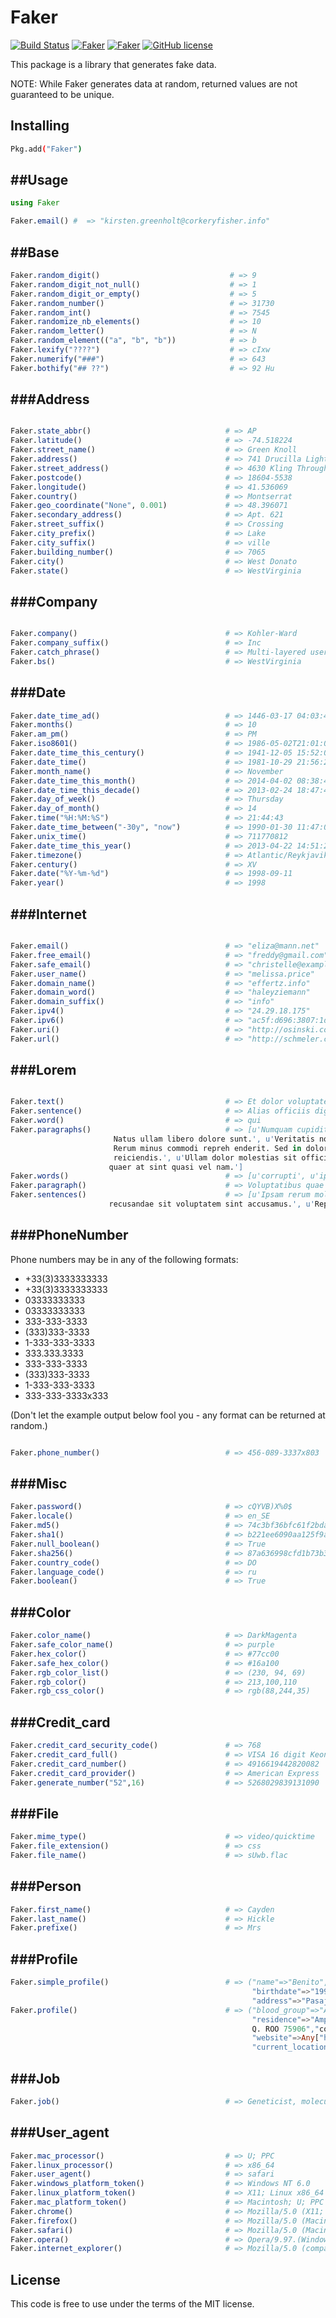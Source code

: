 Faker
=====
[![Build Status](https://travis-ci.org/codeneomatrix/Faker.jl.svg)](https://travis-ci.org/codeneomatrix/Faker.jl)
[![Faker](http://pkg.julialang.org/badges/Faker_0.4.svg)](http://pkg.julialang.org/?pkg=Faker)
[![Faker](http://pkg.julialang.org/badges/Faker_0.5.svg)](http://pkg.julialang.org/?pkg=Faker)
[![GitHub license](https://img.shields.io/badge/license-MIT-blue.svg)](https://raw.githubusercontent.com/codeneomatrix/Faker.jl/master/LICENSE.md)

This package is a library that generates fake data.


NOTE: While Faker generates data at random, returned values are not guaranteed to be unique.

Installing
----------
```bash
Pkg.add("Faker")
```

##Usage
-----
```julia
using Faker

Faker.email() #  => "kirsten.greenholt@corkeryfisher.info"
```

##Base
-----
```julia
Faker.random_digit()                             # => 9
Faker.random_digit_not_null()                    # => 1
Faker.random_digit_or_empty()                    # => 5
Faker.random_number()                            # => 31730
Faker.random_int()                               # => 7545
Faker.randomize_nb_elements()                    # => 10
Faker.random_letter()                            # => N
Faker.random_element(("a", "b", "b"))            # => b
Faker.lexify("????")                             # => cIxw
Faker.numerify("###")                            # => 643
Faker.bothify("## ??")                           # => 92 Hu
```

###Address
-----------------

```julia

Faker.state_abbr()                              # => AP
Faker.latitude()                                # => -74.518224
Faker.street_name()                             # => Green Knoll
Faker.address()                                 # => 741 Drucilla Lights Marlenport, VT 54198-4463
Faker.street_address()                          # => 4630 Kling Throughway
Faker.postcode()                                # => 18604-5538
Faker.longitude()                               # => 41.536069
Faker.country()                                 # => Montserrat
Faker.geo_coordinate("None", 0.001)             # => 48.396071
Faker.secondary_address()                       # => Apt. 621
Faker.street_suffix()                           # => Crossing
Faker.city_prefix()                             # => Lake
Faker.city_suffix()                             # => ville
Faker.building_number()                         # => 7065
Faker.city()                                    # => West Donato
Faker.state()                                   # => WestVirginia


```



###Company
-----------------

```julia

Faker.company()                                 # => Kohler-Ward
Faker.company_suffix()                          # => Inc
Faker.catch_phrase()                            # => Multi-layered user-facing functionalities
Faker.bs()                                      # => WestVirginia

```

###Date
---------------------

```julia
Faker.date_time_ad()                            # => 1446-03-17 04:03:47
Faker.months()                                  # => 10
Faker.am_pm()                                   # => PM
Faker.iso8601()                                 # => 1986-05-02T21:01:04
Faker.date_time_this_century()                  # => 1941-12-05 15:52:02
Faker.date_time()                               # => 1981-10-29 21:56:29
Faker.month_name()                              # => November
Faker.date_time_this_month()                    # => 2014-04-02 08:38:48
Faker.date_time_this_decade()                   # => 2013-02-24 18:47:46
Faker.day_of_week()                             # => Thursday
Faker.day_of_month()                            # => 14
Faker.time("%H:%M:%S")                          # => 21:44:43
Faker.date_time_between("-30y", "now")          # => 1990-01-30 11:47:01
Faker.unix_time()                               # => 711770812
Faker.date_time_this_year()                     # => 2013-04-22 14:51:26
Faker.timezone()                                # => Atlantic/Reykjavik
Faker.century()                                 # => XV
Faker.date("%Y-%m-%d")                          # => 1998-09-11
Faker.year()                                    # => 1998

```
###Internet
---------------

```julia

Faker.email()                                   # => "eliza@mann.net"
Faker.free_email()                              # => "freddy@gmail.com"
Faker.safe_email()                              # => "christelle@example.org"
Faker.user_name()                               # => "melissa.price"
Faker.domain_name()                             # => "effertz.info"
Faker.domain_word()                             # => "haleyziemann"
Faker.domain_suffix()                           # => "info"
Faker.ipv4()                                    # => "24.29.18.175"
Faker.ipv6()                                    # => "ac5f:d696:3807:1d72:2eb5:4e81:7d2b:e1df"
Faker.uri()                                     # => "http://osinski.com/register/"
Faker.url()                                     # => "http://schmeler.com/"

```

###Lorem
---------------

```julia

Faker.text()                                    # => Et dolor voluptates quaerat. Natus qui consequatur dolor facere. Tenetur repudiandae totam id vitae aut.
Faker.sentence()                                # => Alias officiis dignissimos maxime nam ad distinctio.
Faker.word()                                    # => qui
Faker.paragraphs()                              # => [u'Numquam cupiditate omnis impedit nesciunt laboriosam. Vitae hic iste qui deleniti quo incidunt ratione.
                       Natus ullam libero dolore sunt.', u'Veritatis nostrum quod dolorem soluta cupiditate qui incidunt. 
                       Rerum minus commodi repreh enderit. Sed in dolor quia ut est. Impedit eos nihil aut m olestiae 
                       reiciendis.', u'Ullam dolor molestias sit officii s expedita fuga repellat. Et fuga sequi sit. Aperiam
                      quaer at sint quasi vel nam.']
Faker.words()                                   # => [u'corrupti', u'ipsum', u'inventore']
Faker.paragraph()                               # => Voluptatibus quae nihil aut amet quos. Vitae fugiat adipisci inventore eaque adipisci quia. Nostrum non et numquam illum. Sed id dolore quia.
Faker.sentences()                               # => [u'Ipsam rerum molestias quod magni totam pariatur enim.',u'Dolores perspiciatis consequatur porro 
                      recusandae sit voluptatem sint accusamus.', u'Repellendus explicabo delectus ad #Name
```


###PhoneNumber
---------------------

Phone numbers may be in any of the following formats:

  * +33(3)3333333333
  * +33(3)3333333333
  * 03333333333
  * 03333333333
  * 333-333-3333
  * (333)333-3333
  * 1-333-333-3333
  * 333.333.3333
  * 333-333-3333
  * (333)333-3333
  * 1-333-333-3333
  * 333-333-3333x333

(Don't let the example output below fool you - any format can be returned at random.)

```julia

Faker.phone_number()                            # => 456-089-3337x803

```


###Misc
---------------------
```julia
Faker.password()                                # => cQYVB)X%0$
Faker.locale()                                  # => en_SE
Faker.md5()                                     # => 74c3bf36bfc61f2bda75492b422bfaa7
Faker.sha1()                                    # => b221ee6090aa125f9acca8ea851d0dc7d9fb0886
Faker.null_boolean()                            # => True
Faker.sha256()                                  # => 87a636998cfd1b73b371079d51df2b6b419c94053d73b0da29a7f2e2da7f070a
Faker.country_code()                            # => DO
Faker.language_code()                           # => ru
Faker.boolean()                                 # => True
```


###Color
---------------------
```julia
Faker.color_name()                              # => DarkMagenta
Faker.safe_color_name()                         # => purple
Faker.hex_color()                               # => #77cc00
Faker.safe_hex_color()                          # => #16a100
Faker.rgb_color_list()                          # => (230, 94, 69)
Faker.rgb_color()                               # => 213,100,110
Faker.rgb_css_color()                           # => rgb(88,244,35)
```


###Credit_card
---------------------
```julia
Faker.credit_card_security_code()               # => 768
Faker.credit_card_full()                        # => VISA 16 digit Keon Marvin 4493818436107305 CVC 976
Faker.credit_card_number()                      # => 4916619442820082
Faker.credit_card_provider()                    # => American Express
Faker.generate_number("52",16)                  # => 5268029839131090
```

###File
---------------------
```julia
Faker.mime_type()                               # => video/quicktime
Faker.file_extension()                          # => css
Faker.file_name()                               # => sUwb.flac
```


###Person
---------------------
```julia
Faker.first_name()                              # => Cayden
Faker.last_name()                               # => Hickle
Faker.prefixe()                                 # => Mrs
```

###Profile
---------------------
```julia
Faker.simple_profile()                          # => ("name"=>"Benito","mail"=>"Sandra66@hotmail.com","username"=>"nGamez",
                                                      "birthdate"=>"1997-3-16","sex"=>"F",
                                                      "address"=>"Pasaje Morelos 373 572 San Carlota de la Montaña,BC 47785")
Faker.profile()                                 # => ("blood_group"=>"AB-","job"=>"Radiographer, therapeutic",
                                                      "residence"=>"Ampliación Escobar 515 Interior 017 San Carlota de la Montaña, 
                                                      Q. ROO 75906","company"=>"Bañuelos-Delgadillo y Asociados",
                                                      "website"=>Any["http://bdya.com/","http://www.mgyc.com/"],
                                                      "current_location"=>(4.50390625,17.015625))
```

###Job
---------------------
```julia
Faker.job()                                     # => Geneticist, molecular
```

###User_agent
---------------------
```julia
Faker.mac_processor()                           # => U; PPC
Faker.linux_processor()                         # => x86_64
Faker.user_agent()                              # => safari
Faker.windows_platform_token()                  # => Windows NT 6.0
Faker.linux_platform_token()                    # => X11; Linux x86_64
Faker.mac_platform_token()                      # => Macintosh; U; PPC Mac OS X 10_6_5
Faker.chrome()                                  # => Mozilla/5.0 (X11; Linux x86_64) AppleWebKit/5311 (KHTML, like Gecko)                                          # => Chrome/14.0.867.0 Safari/5311
Faker.firefox()                                 # => Mozilla/5.0 (Macintosh; U; PPC Mac OS X 10_8_7; rv:1.9.3.20)                                    # => Gecko/2002-10-25 15:36:53 Firefox/7.0
Faker.safari()                                  # => Mozilla/5.0 (Macintosh; PPC Mac OS X 10_5_9 rv:3.0; it-IT)                                             # => AppleWebKit/532.42.3 (KHTML, like Gecko) Version/5.0.1 Safari/532.42.3
Faker.opera()                                   # => Opera/9.97.(Windows CE; sl-SI) Presto/2.9.182 Version/12.00)
Faker.internet_explorer()                       # => Mozilla/5.0 (compatible; MSIE 9.0; Windows NT 5.01; Trident/5.0)
```


License
-------
This code is free to use under the terms of the MIT license.

